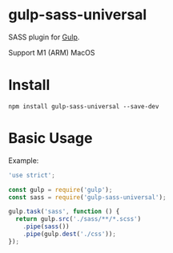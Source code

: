 # gulp-sass-universal

SASS plugin for [Gulp](https://github.com/gulpjs/gulp).

Support M1 (ARM) MacOS

# Install

```
npm install gulp-sass-universal --save-dev
```

# Basic Usage

Example:

```javascript
'use strict';

const gulp = require('gulp');
const sass = require('gulp-sass-universal');

gulp.task('sass', function () {
  return gulp.src('./sass/**/*.scss')
    .pipe(sass())
    .pipe(gulp.dest('./css'));
});
```
